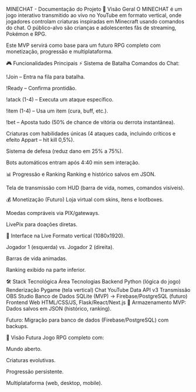 MINECHAT - Documentação do Projeto
📌 Visão Geral
O MINECHAT é um jogo interativo transmitido ao vivo no YouTube em formato vertical, onde jogadores controlam criaturas inspiradas em Minecraft usando comandos do chat. O público-alvo são crianças e adolescentes fãs de streaming, Pokémon e RPG.

Este MVP servirá como base para um futuro RPG completo com monetização, progressão e multiplataforma.

🎮 Funcionalidades Principais
⚡ Sistema de Batalha
Comandos do Chat:

!Join – Entra na fila para batalha.

!Ready – Confirma prontidão.

!atack (1-4) – Executa um ataque específico.

!item (1-4) – Usa um item (cura, buff, etc.).

!bet – Aposta tudo (50% de chance de vitória ou derrota instantânea).

Criaturas com habilidades únicas (4 ataques cada, incluindo críticos e efeito Appart – hit kill 0,5%).

Sistema de defesa (reduz dano em 25% a 75%).

Bots automáticos entram após 4:40 min sem interação.

📊 Progressão e Ranking
Ranking e histórico salvos em JSON.

Tela de transmissão com HUD (barra de vida, nomes, comandos visíveis).

💰 Monetização (Futuro)
Loja virtual com skins, itens e lootboxes.

Moedas compráveis via PIX/gateways.

LivePix para doações diretas.

🎨 Interface na Live
Formato vertical (1080x1920).

Jogador 1 (esquerda) vs. Jogador 2 (direita).

Barras de vida animadas.

Ranking exibido na parte inferior.

🛠️ Stack Tecnológica
Área	Tecnologias
Backend	Python (lógica do jogo)
Renderização	Pygame (tela vertical)
Chat	YouTube Data API v3
Transmissão	OBS Studio
Banco de Dados	SQLite (MVP) → Firebase/PostgreSQL (futuro)
Frontend Web	HTML/CSS/JS, Flask/React/Next.js
📂 Armazenamento
MVP: Dados salvos em JSON (histórico, ranking).

Futuro: Migração para banco de dados (Firebase/PostgreSQL) com backups.

🚀 Visão Futura
Jogo RPG completo com:

Mundo aberto.

Criaturas evolutivas.

Progressão persistente.

Multiplataforma (web, desktop, mobile).
